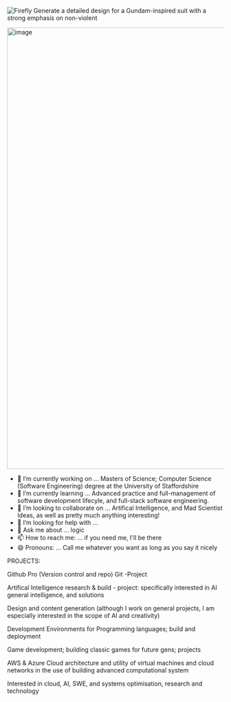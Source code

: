 ![Firefly Generate a detailed design for a Gundam-inspired suit with a strong emphasis on non-violent ](https://github.com/SMCallan/SMCallan/assets/126923185/c2253db3-4a18-43e1-897c-11c56989065d)

<img width="1025" alt="image" src="https://github.com/SMCallan/SMCallan/assets/126923185/c06b8b22-e83e-40e4-8594-39b45588252a">

- 🔭 I’m currently working on ... Masters of Science; Computer Science (Software Engineering) degree at the University of Staffordshire
- 🌱 I’m currently learning ... Advanced practice and full-management of software development lifecyle, and full-stack software engineering.
- 👯 I’m looking to collaborate on ... Artifical Intelligence, and Mad Scientist Ideas, as well as pretty much anything interesting!
- 🤔 I’m looking for help with ... 
- 💬 Ask me about ... logic 
- 📫 How to reach me: ... if you need me, I'll be there
- 😄 Pronouns: ... Call me whatever you want as long as you say it nicely

PROJECTS:

Github Pro (Version control and repo) Git -Project 

Artifical Intelligence research & build - project: specifically interested in AI general intelligence, and solutions

Design and content generation (although I work on general projects, I am especially interested in the scope of AI and creativity)

Development Environments for Programming languages; build and deployment

Game development; building classic games for future gens; projects 

AWS & Azure Cloud architecture and utility of virtual machines and cloud networks in the use of building advanced computational system

Interested in cloud, AI, SWE, and systems optimisation, research and technology 
